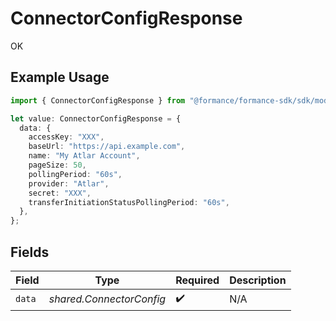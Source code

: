 # ConnectorConfigResponse

OK

## Example Usage

```typescript
import { ConnectorConfigResponse } from "@formance/formance-sdk/sdk/models/shared";

let value: ConnectorConfigResponse = {
  data: {
    accessKey: "XXX",
    baseUrl: "https://api.example.com",
    name: "My Atlar Account",
    pageSize: 50,
    pollingPeriod: "60s",
    provider: "Atlar",
    secret: "XXX",
    transferInitiationStatusPollingPeriod: "60s",
  },
};
```

## Fields

| Field                    | Type                     | Required                 | Description              |
| ------------------------ | ------------------------ | ------------------------ | ------------------------ |
| `data`                   | *shared.ConnectorConfig* | :heavy_check_mark:       | N/A                      |